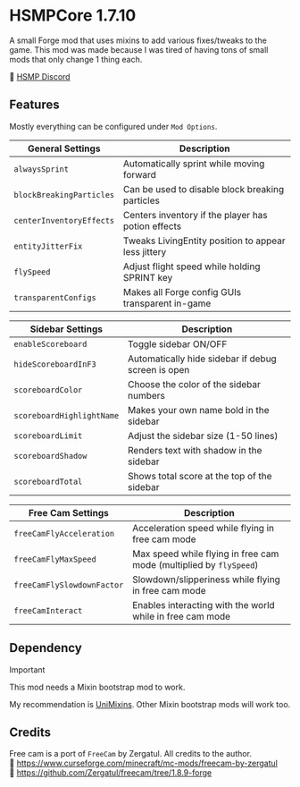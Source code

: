 # HSMPCore 1.7.10
A small Forge mod that uses mixins to add various fixes/tweaks to the game. This mod was made because I was tired of having tons of small mods that only change 1 thing each.

🔗 [HSMP Discord](https://discord.gg/4ySWkM2)

## Features
Mostly everything can be configured under `Mod Options`.

| General Settings         | Description                                         |
|--------------------------|-----------------------------------------------------|
| `alwaysSprint`           | Automatically sprint while moving forward           |
| `blockBreakingParticles` | Can be used to disable block breaking particles     |
| `centerInventoryEffects` | Centers inventory if the player has potion effects  |
| `entityJitterFix`        | Tweaks LivingEntity position to appear less jittery |
| `flySpeed`               | Adjust flight speed while holding SPRINT key        |
| `transparentConfigs`     | Makes all Forge config GUIs transparent in-game     |

| Sidebar Settings          | Description                                        |
|---------------------------|----------------------------------------------------|
| `enableScoreboard`        | Toggle sidebar ON/OFF                              |
| `hideScoreboardInF3`      | Automatically hide sidebar if debug screen is open |
| `scoreboardColor`         | Choose the color of the sidebar numbers            |
| `scoreboardHighlightName` | Makes your own name bold in the sidebar            |
| `scoreboardLimit`         | Adjust the sidebar size (1-50 lines)               |
| `scoreboardShadow`        | Renders text with shadow in the sidebar            |
| `scoreboardTotal`         | Shows total score at the top of the sidebar        |

| Free Cam Settings          | Description                                                        |
|----------------------------|--------------------------------------------------------------------|
| `freeCamFlyAcceleration`   | Acceleration speed while flying in free cam mode                   |
| `freeCamFlyMaxSpeed`       | Max speed while flying in free cam mode (multiplied by `flySpeed`) |
| `freeCamFlySlowdownFactor` | Slowdown/slipperiness while flying in free cam mode                |
| `freeCamInteract`          | Enables interacting with the world while in free cam mode          |

## Dependency
> [!IMPORTANT]
> This mod needs a Mixin bootstrap mod to work.

My recommendation is [UniMixins](https://modrinth.com/mod/unimixins). Other Mixin bootstrap mods will work too.

## Credits
Free cam is a port of `FreeCam` by Zergatul. All credits to the author.
<br>🔗 https://www.curseforge.com/minecraft/mc-mods/freecam-by-zergatul
<br>🔗 https://github.com/Zergatul/freecam/tree/1.8.9-forge
